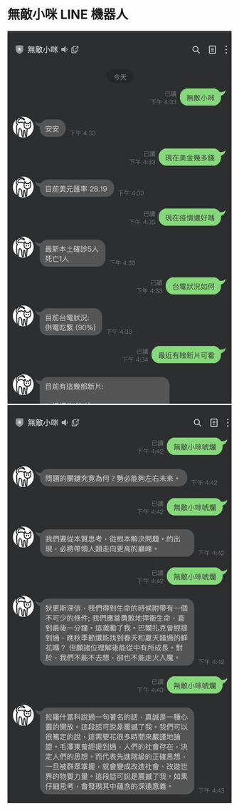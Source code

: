 <p align="center"><h1>無敵小咪 LINE 機器人</h1></p>
<div width="100%">
    <span style="float:left;"><img height="49%" src="./demo.png"></span>
    <span style="float:right;"><img height="49%" src="./demo2.png"></span>
</div>
<br/>
